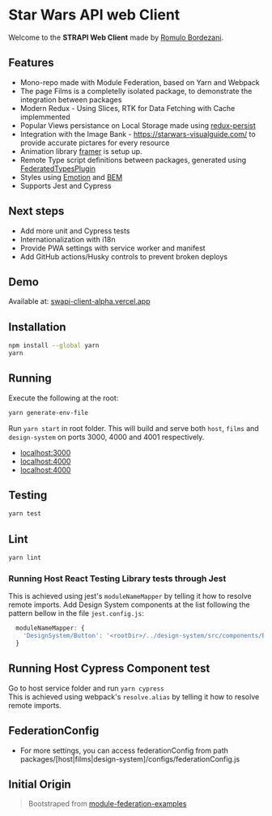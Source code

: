 # Star Wars API web Client

Welcome to the **STRAPI Web Client** made by [Romulo Bordezani](https://github.com/romulobordezani).

## Features

- Mono-repo made with Module Federation, based on Yarn and Webpack
- The page Films is a completelly isolated package, to demonstrate the integration between packages
- Modern Redux - Using Slices, RTK for Data Fetching with Cache implemmented
- Popular Views persistance on Local Storage made using [redux-persist](https://www.npmjs.com/package/redux-persist)
- Integration with the Image Bank - https://starwars-visualguide.com/ to provide accurate pictares for every resource
- Animation library [framer](https://www.framer.com/motion/) is setup up.
- Remote Type script definitions between packages, generated using [FederatedTypesPlugin](https://github.com/module-federation/typescript)
- Styles using [Emotion](https://emotion.sh/docs/introduction) and [BEM](https://getbem.com/introduction/)
- Supports Jest and Cypress 


## Next steps

- Add more unit and Cypress tests
- Internationalization with i18n 
- Provide PWA settings with service worker and manifest
- Add GitHub actions/Husky controls to prevent broken deploys 

## Demo

Available at: [swapi-client-alpha.vercel.app](https://swapi-client-alpha.vercel.app)

## Installation

```bash
npm install --global yarn
yarn
```

## Running 

Execute the following at the root: 
```bash
yarn generate-env-file
```

Run `yarn start` in root folder. This will build and serve both `host`, `films` and `design-system` on ports 3000, 4000 and 4001 respectively.

- [localhost:3000](http://localhost:3000/)
- [localhost:4000](http://localhost:4000/)
- [localhost:4000](http://localhost:40001/)


## Testing

```bash
yarn test
```

## Lint
```bash
yarn lint
```

### Running Host React Testing Library tests through Jest

This is achieved using jest's `moduleNameMapper` by telling it how to resolve remote imports.
Add Design System components at the list following the pattern bellow in the file `jest.config.js`:

```javascript
  moduleNameMapper: {
    'DesignSystem/Button': '<rootDir>/../design-system/src/components/Button',
  }
```

## Running Host Cypress Component test

Go to host service folder and run `yarn cypress` <br />
This is achieved using webpack's `resolve.alias` by telling it how to resolve remote imports.

## FederationConfig

- For more settings, you can access federationConfig from path packages/[host|films|design-system]/configs/federationConfig.js

## Initial Origin
> Bootstraped from [module-federation-examples](https://github.com/module-federation/module-federation-examples/tree/master/typescript-react-monorepo-test)